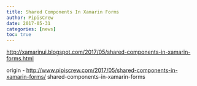```yaml
---
title: Shared Components In Xamarin Forms
author: PipisCrew
date: 2017-05-31
categories: [news]
toc: true
---
```


http://xamarinui.blogspot.com/2017/05/shared-components-in-xamarin-forms.html

origin - http://www.pipiscrew.com/2017/05/shared-components-in-xamarin-forms/ shared-components-in-xamarin-forms